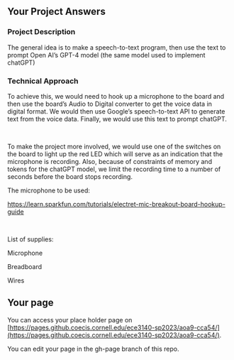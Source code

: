 ## Your Project Answers

### Project Description

The general idea is to make a speech-to-text program, then use the text to prompt Open AI’s GPT-4 model (the same model used to implement chatGPT)
### Technical Approach

To achieve this, we would need to hook up a microphone to the board and then use the board’s Audio to Digital converter to get the voice data in digital format. We would then use Google’s speech-to-text API to generate text from the voice data. Finally, we would use this text to prompt chatGPT. 

 

To make the project more involved, we would use one of the switches on the board to light up the red LED which will serve as an indication that the microphone is recording. Also, because of constraints of memory and tokens for the chatGPT model, we limit the recording time to a number of seconds before the board stops recording. 

The microphone to be used:

https://learn.sparkfun.com/tutorials/electret-mic-breakout-board-hookup-guide

 

List of supplies:

Microphone

Breadboard

Wires
## Your page
You can access your place holder page on [https://pages.github.coecis.cornell.edu/ece3140-sp2023/aoa9-cca54/](https://pages.github.coecis.cornell.edu/ece3140-sp2023/aoa9-cca54/).

You can edit your page in the gh-page branch of this repo.